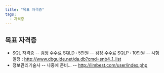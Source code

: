 ```yaml
---
title: "목표 자격증"
tags:
  - 자격증
---
```


## 목표 자격증
- SQL 자격증 
-- 검정 수수료 SQLD : 5만원
-- 검정 수수료 SQLP : 10만원
-- 시험 일정 : http://www.dbguide.net/da.db?cmd=snb4_1_list
- 정보관리기술사
-- 나중에 준비...
-- http://limbest.com/user/index.php
